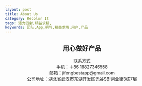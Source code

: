 ```yaml
---
layout: post
title: About Us
category: Recolor It
tags: 活力四射,精益求精,
keywords: 团队,App,朝气,精益求精,用户,产品
---
```


## <center>用心做好产品</center> 

  <center>联系方式</center>
<center>手机：＋86 18827346558</center>
<center>邮箱：jifengbestapp@gmail.com </center>
<center>公司地址：湖北省武汉市东湖开发区光谷SBI创业街3栋7层</center>
